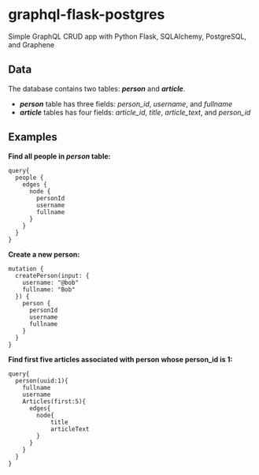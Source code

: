 # graphql-flask-postgres

Simple GraphQL CRUD app with Python Flask, SQLAlchemy, PostgreSQL, and Graphene


## Data
   The database contains two tables: **_person_** and **_article_**.
   
   - **_person_** table has three fields: _person_id_, _username_, and _fullname_
   - **_article_** tables has four fields: _article_id_, _title_, _article_text_, and _person_id_

## Examples
**Find all people in _person_ table:**
```
query{
  people {
    edges {
      node {
        personId
        username
        fullname
      }
    }
  }
}
```

**Create a new person:**
```
mutation {
  createPerson(input: { 
    username: "@bob"
    fullname: "Bob"
  }) {
    person {
      personId
      username
      fullname
    }
  }
}
```

**Find first five articles associated with person whose person_id is 1:**
```
query{
  person(uuid:1){
    fullname
    username
    Articles(first:5){
      edges{
        node{
            title
            articleText
        }
      }
    }
  }
}
```
